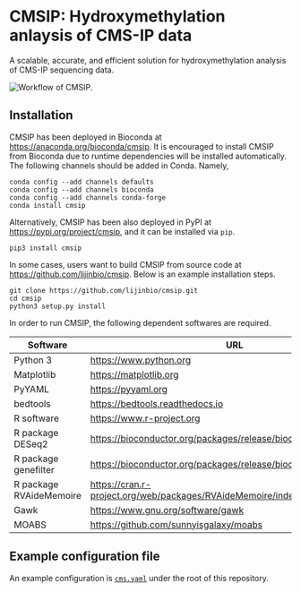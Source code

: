 # CMSIP: Hydroxymethylation anlaysis of CMS-IP data

A scalable, accurate, and efficient solution for hydroxymethylation analysis of CMS-IP sequencing data.

![Workflow of CMSIP.](https://github.com/lijinbio/cmsip/raw/master/cmsip_flowchart.png)

## Installation

CMSIP has been deployed in Bioconda at https://anaconda.org/bioconda/cmsip. It is encouraged to install CMSIP from Bioconda due to runtime dependencies will be installed automatically. The following channels should be added in Conda. Namely,

```
conda config --add channels defaults
conda config --add channels bioconda
conda config --add channels conda-forge
conda install cmsip
```

Alternatively, CMSIP has been also deployed in PyPI at https://pypi.org/project/cmsip, and it can be installed via `pip`.

```
pip3 install cmsip
```

In some cases, users want to build CMSIP from source code at https://github.com/lijinbio/cmsip. Below is an example installation steps.

```
git clone https://github.com/lijinbio/cmsip.git
cd cmsip
python3 setup.py install
```

In order to run CMSIP, the following dependent softwares are required.

| Software | URL |
|-------|-------|
| Python 3 | https://www.python.org |
| Matplotlib | https://matplotlib.org |
| PyYAML | https://pyyaml.org |
| bedtools | https://bedtools.readthedocs.io |
| R software | https://www.r-project.org |
| R package DESeq2 | https://bioconductor.org/packages/release/bioc/html/DESeq2.html |
| R package genefilter | https://bioconductor.org/packages/release/bioc/html/genefilter.html |
| R package RVAideMemoire | https://cran.r-project.org/web/packages/RVAideMemoire/index.html |
| Gawk | https://www.gnu.org/software/gawk |
| MOABS | https://github.com/sunnyisgalaxy/moabs |

## Example configuration file

An example configuration is [`cms.yaml`](https://github.com/lijinbio/cmsip/blob/master/cms.yaml) under the root of this repository.


